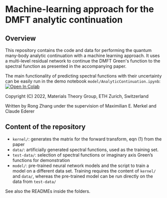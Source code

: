 # Machine-learning approach for the DMFT analytic continuation

## Overview

This repository contains the code and data for performing the quantum many-body
analytic continuation with a machine learning approach.
It uses a multi-level residual network to continue the DMFT Green's function to
the spectral function as presented in the accompanying paper.

The main functionality of predicting spectral functions with their uncertainty
can be easily run in the demo notebook
`model/AnalyticContinuation.ipynb`: [![Open In Colab](https://colab.research.google.com/assets/colab-badge.svg)](https://colab.research.google.com/github/materialstheory/ml-analytic-continuation/blob/main/model/AnalyticContinuation.ipynb)

Copyright (C) 2022, Materials Theory Group, ETH Zurich, Switzerland

Written by Rong Zhang
under the supervision of Maximilian E. Merkel and Claude Ederer

## Content of the repository

* `kernel/`: generates the matrix for the forward transform, eqn (1) from the paper
* `data/`: artificially generated spectral functions, used as the training set.
* `test-data/`: selection of spectral functions or imaginary axis Green’s functions
for demonstration
* `model/`: pre-trained neural network models and the script to train a model on
a different data set. Training requires the content of `kernel/` and `data/`,
whereas the pre-trained model can be run directly on the data from `test-data/`

See also the READMEs inside the folders.
